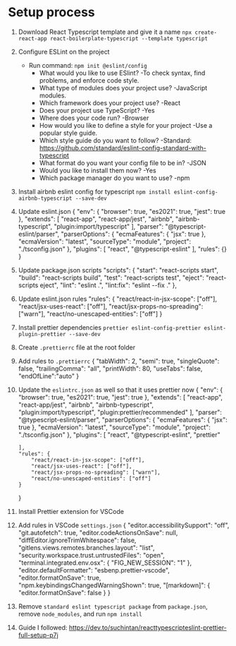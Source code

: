 # Setup process

1. Download React Typescript template and give it a name
    `npx create-react-app react-boilerplate-typescript --template typescript`

2. Configure ESLint on the project
    * Run command: `npm init @eslint/config`
        * What would you like to use ESlint? -To check syntax, find problems, and enforce code style.
        * What type of modules does your project use? -JavaScript modules.
        * Which framework does your project use? -React
        * Does your project use TypeScript? -Yes
        * Where does your code run? -Browser
        * How would you like to define a style for your project -Use a popular style guide.
        * Which style guide do you want to follow? -Standard: https://github.com/standard/eslint-config-standard-with-typescript
        * What format do you want your config file to be in? -JSON
        * Would you like to install them now? -Yes
        * Which package manager do you want to use? -npm

3. Install airbnb eslint config for typescript
    `npm install eslint-config-airbnb-typescript --save-dev`

4. Update eslint.json
    {
        "env": {
            "browser": true,
            "es2021": true,
            "jest": true
        },
        "extends": [
            "react-app",
            "react-app/jest",
            "airbnb",
            "airbnb-typescript",
            "plugin:import/typescript"
        ],
        "parser": "@typescript-eslint/parser",
        "parserOptions": {
            "ecmaFeatures": {
                "jsx": true
            },
            "ecmaVersion": "latest",
            "sourceType": "module",
            "project": "./tsconfig.json"
        },
        "plugins": [
            "react",
            "@typescript-eslint"
        ],
        "rules": {}
    }

5. Update package.json scripts 
    "scripts": {
        "start": "react-scripts start",
        "build": "react-scripts build",
        "test": "react-scripts test",
        "eject": "react-scripts eject",
        "lint": "eslint .",
        "lint:fix": "eslint --fix ."
    },

6. Update eslint.json rules
    "rules": {
        "react/react-in-jsx-scope": ["off"],
        "react/jsx-uses-react": ["off"],
        "react/jsx-props-no-spreading": ["warn"],
        "react/no-unescaped-entities": ["off"]
    }

7. Install prettier dependencies
    `prettier eslint-config-prettier eslint-plugin-prettier --save-dev`

8. Create `.prettierrc` file at the root folder

9. Add rules to `.prettierrc` 
    {
    "tabWidth": 2,
    "semi": true,
    "singleQuote": false,
    "trailingComma": "all",
    "printWidth": 80,
    "useTabs": false,
    "endOfLine":"auto"
  }

10. Update the `eslintrc.json` as well so that it uses prettier now 
    {
        "env": {
            "browser": true,
            "es2021": true,
            "jest": true
        },
        "extends": [
            "react-app",
            "react-app/jest",
            "airbnb",
            "airbnb-typescript",
            "plugin:import/typescript",
            "plugin:prettier/recommended"
        ],
        "parser": "@typescript-eslint/parser",
        "parserOptions": {
            "ecmaFeatures": {
                "jsx": true
            },
            "ecmaVersion": "latest",
            "sourceType": "module",
            "project": "./tsconfig.json"
        },
        "plugins": [
            "react",
            "@typescript-eslint",
            "prettier"

        ],
        "rules": {
            "react/react-in-jsx-scope": ["off"],
            "react/jsx-uses-react": ["off"],
            "react/jsx-props-no-spreading": ["warn"],
            "react/no-unescaped-entities": ["off"]
        }
    }

11. Install Prettier extension for VSCode

12. Add rules in VSCode `settings.json`
    {
        "editor.accessibilitySupport": "off",
        "git.autofetch": true,
        "editor.codeActionsOnSave": null,
        "diffEditor.ignoreTrimWhitespace": false,
        "gitlens.views.remotes.branches.layout": "list",
        "security.workspace.trust.untrustedFiles": "open",
        "terminal.integrated.env.osx": {
            "FIG_NEW_SESSION": "1"
        },
        "editor.defaultFormatter": "esbenp.prettier-vscode",
        "editor.formatOnSave": true,
        "npm.keybindingsChangedWarningShown": true,
        "[markdown]": {
            "editor.formatOnSave": false
        }
    }

13. Remove  `standard eslint typescript package` from  `package.json`, remove `node_modules`, and run  `npm install`

14. Guide I followed: https://dev.to/suchintan/reacttypescripteslint-prettier-full-setup-p7j